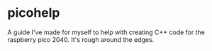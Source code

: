 # picohelp
A guide I've made for myself to help with creating C++ code for the raspberry pico 2040. It's rough around the edges.
